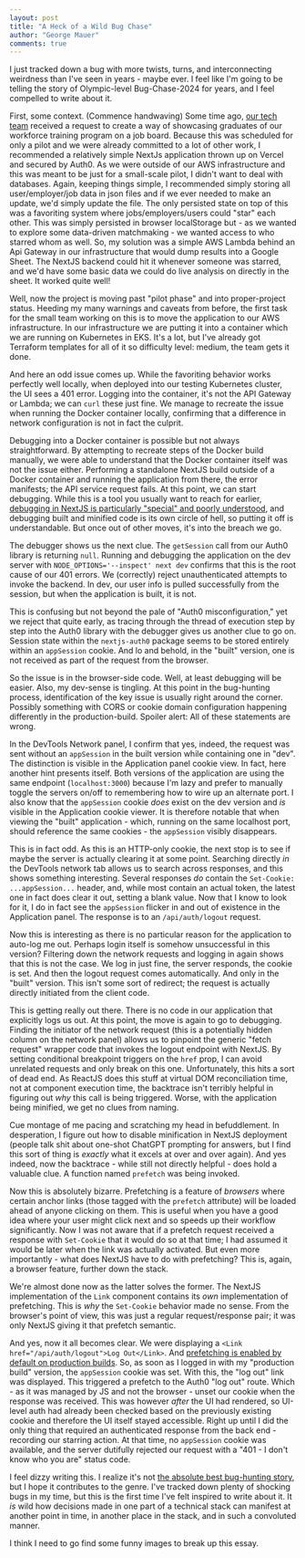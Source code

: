 ```yaml
---
layout: post
title: "A Heck of a Wild Bug Chase"
author: "George Mauer"
comments: true
---
```


I just tracked down a bug with more twists, turns, and interconnecting weirdness than I've seen in years - maybe ever. I feel like I'm going to be telling the story of Olympic-level Bug-Chase-2024 for years, and I feel compelled to write about it.

First, some context. (Commence handwaving) Some time ago, [our tech team](https://www.blocpower.io/) received a request to create a way of showcasing graduates of our workforce training program on a job board. Because this was scheduled for only a pilot and we were already committed to a lot of other work, I recommended a relatively simple NextJs application thrown up on Vercel and secured by Auth0. As we were outside of our AWS infrastructure and this was meant to be just for a small-scale pilot, I didn't want to deal with databases. Again, keeping things simple, I recommended simply storing all user/employer/job data in json files and if we ever needed to make an update, we'd simply update the file. The only persisted state on top of this was a favoriting system where jobs/employers/users could "star" each other. This was simply persisted in browser localStorage but - as we wanted to explore some data-driven matchmaking - we wanted access to who starred whom as well. So, my solution was a simple AWS Lambda behind an Api Gateway in our infrastructure that would dump results into a Google Sheet. The NextJS backend could hit it whenever someone was starred, and we'd have some basic data we could do live analysis on directly in the sheet. It worked quite well!

Well, now the project is moving past "pilot phase" and into proper-project status. Heeding my many warnings and caveats from before, the first task for the small team working on this is to move the application to our AWS infrastructure. In our infrastructure we are putting it into a container which we are running on Kubernetes in EKS. It's a lot, but I've already got Terraform templates for all of it so difficulty level: medium, the team gets it done.

And here an odd issue comes up. While the favoriting behavior works perfectly well locally, when deployed into our testing Kubernetes cluster, the UI sees a 401 error. Logging into the container, it's not the API Gateway or Lambda; we can `curl` these just fine. We manage to recreate the issue when running the Docker container locally, confirming that a difference in network configuration is not in fact the culprit.

<!--break-->

Debugging into a Docker container is possible but not always straightforward. By attempting to recreate steps of the Docker build manually, we were able to understand that the Docker container itself was not the issue either. Performing a standalone NextJS build outside of a Docker container and running the application from there, the error manifests; the API service request fails. At this point, we can start debugging. While this is a tool you usually want to reach for earlier, [debugging in NextJS is particularly "special" and poorly understood](https://github.com/vercel/next.js/issues/62008#issuecomment-2116560006), and debugging built and minified code is its own circle of hell, so putting it off is understandable. But once out of other moves, it's into the breach we go.

The debugger shows us the next clue. The `getSession` call from our Auth0 library is returning `null`. Running and debugging the application on the dev server with `NODE_OPTIONS='--inspect' next dev` confirms that this is the root cause of our 401 errors. We (correctly) reject unauthenticated attempts to invoke the backend. In dev, our user info is pulled successfully from the session, but when the application is built, it is not.

This is confusing but not beyond the pale of "Auth0 misconfiguration," yet we reject that quite early, as tracing through the thread of execution step by step into the Auth0 library with the debugger gives us another clue to go on. Session state within the `nextjs-auth0` package seems to be stored entirely within an `appSession` cookie. And lo and behold, in the "built" version, one is not received as part of the request from the browser.

So the issue is in the browser-side code. Well, at least debugging will be easier. Also, my dev-sense is tingling. At this point in the bug-hunting process, identification of the key issue is usually right around the corner. Possibly something with CORS or cookie domain configuration happening differently in the production-build. Spoiler alert: All of these statements are wrong.

In the DevTools Network panel, I confirm that yes, indeed, the request was sent without an `appSession` in the built version while containing one in "dev". The distinction is visible in the Application panel cookie view. In fact, here another hint presents itself. Both versions of the application are using the same endpoint (`localhost:3000`) because I'm lazy and prefer to manually toggle the servers on/off to remembering how to wire up an alternate port. I also know that the `appSession` cookie *does* exist on the dev version and *is* visible in the Application cookie viewer. It is therefore notable that when viewing the "built" application - which, running on the same localhost port, should reference the same cookies - the `appSession` visibly disappears.

This is in fact odd. As this is an HTTP-only cookie, the next stop is to see if maybe the server is actually clearing it at some point. Searching directly *in* the DevTools network tab allows us to search across responses, and this shows something interesting. Several responses *do* contain the `Set-Cookie: ...appSession...` header, and, while most contain an actual token, the latest one in fact does clear it out, setting a blank value. Now that I know to look for it, I do in fact see the `appSession` flicker in and out of existence in the Application panel. The response is to an `/api/auth/logout` request.

Now this is interesting as there is no particular reason for the application to auto-log me out. Perhaps login itself is somehow unsuccessful in this version? Filtering down the network requests and logging in again shows that this is not the case. We log in just fine, the server responds, the cookie is set. And then the logout request comes automatically. And only in the "built" version. This isn't some sort of redirect; the request is actually directly initiated from the client code.

This is getting really out there. There is no code in our application that explicitly logs us out. At this point, the move is again to go to debugging. Finding the initiator of the network request (this is a potentially hidden column on the network panel) allows us to pinpoint the generic "fetch request" wrapper code that invokes the logout endpoint with NextJS. By setting conditional breakpoint triggers on the `href` prop, I can avoid unrelated requests and only break on this one. Unfortunately, this hits a sort of dead end. As ReactJS does this stuff at virtual DOM reconciliation time, not at component execution time, the backtrace isn't terribly helpful in figuring out *why* this call is being triggered. Worse, with the application being minified, we get no clues from naming.

Cue montage of me pacing and scratching my head in befuddlement. In desperation, I figure out how to disable minification in NextJS deployment (people talk shit about one-shot ChatGPT prompting for answers, but I find this sort of thing is *exactly* what it excels at over and over again). And yes indeed, now the backtrace - while still not directly helpful - does hold a valuable clue. A function named `prefetch` was being invoked.

Now this is absolutely bizarre. Prefetching is a feature of *browsers* where certain anchor links (those tagged with the `prefetch` attribute) will be loaded ahead of anyone clicking on them. This is useful when you have a good idea where your user might click next and so speeds up their workflow significantly. Now I was not aware that if a prefetch request received a response with `Set-Cookie` that it would do so at that time; I had assumed it would be later when the link was actually activated. But even more importantly - what does NextJS have to do with prefetching? This is, again, a browser feature, further down the stack.

We're almost done now as the latter solves the former. The NextJS implementation of the `Link` component contains its *own* implementation of prefetching. This is *why* the `Set-Cookie` behavior made no sense. From the browser's point of view, this was just a regular request/response pair; it was only NextJS giving it that prefetch semantic.

And yes, now it all becomes clear. We were displaying a `<Link href="/api/auth/logout">Log Out</Link>`. And [prefetching is enabled by default on production builds](https://nextjs.org/docs/pages/api-reference/components/link#prefetch). So, as soon as I logged in with my "production build" version, the `appSession` cookie was set. With this, the "log out" link was displayed. This triggered a prefetch to the Auth0 "log out" route. Which - as it was managed by JS and not the browser - unset our cookie when the response was received. This was however *after* the UI had rendered, so UI-level auth had already been checked based on the previously existing cookie and therefore the UI itself stayed accessible. Right up until I did the only thing that required an authenticated response from the back end - recording our starring action. At that time, no `appSession` cookie was available, and the server dutifully rejected our request with a "401 - I don't know who you are" status code.

I feel dizzy writing this. I realize it's not [the absolute best bug-hunting story](https://web.mit.edu/jemorris/humor/500-miles), but I hope it contributes to the genre. I've tracked down plenty of shocking bugs in my time, but this is the first time I've felt inspired to write about it. It *is* wild how decisions made in one part of a technical stack can manifest at another point in time, in another place in the stack, and in such a convoluted manner.

I think I need to go find some funny images to break up this essay.
